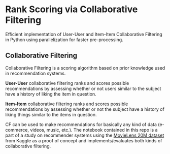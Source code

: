 # Rank Scoring via Collaborative Filtering
Efficient implementation of User-User and Item-Item Collaborative Filtering in Python using parallelization for faster pre-processing.

## Collaborative Filtering
Collaborative Filtering is a scoring algorithm based on prior knowledge used in recommendation systems.

**User-User** collaborative filtering ranks and scores possible recommendations by assessing whether or not users similar to the subject have a history of liking the item in question.

**Item-Item** collaborative filtering ranks and scores possible recommendations by assessing whether or not the subject have a history of liking things similar to the items in question.

CF can be used to make recommendations for basically any kind of data (e-commerce, videos, music, etc.).
The notebook contained in this repo is a part of a study on recommender systems using the [MovieLens 20M dataset](https://www.kaggle.com/grouplens/movielens-20m-dataset) from Kaggle as a proof of concept and implements/evaluates both kinds of collaborative filtering.
 

